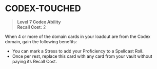 ﻿---
tags:
  - Ability
  - CharacterOption
name: 'CODEX-TOUCHED'
level: 7
domain: 'Codex'
type: 'Ability'
recall: '2'
description: 'When 4 or more of the domain cards in your loadout are from the Codex domain, gain the following benefits:

- You can mark a Stress to add your Proficiency to a Spellcast Roll.
- Once per rest, replace this card with any card from your vault without paying its Recall Cost.'
---
# CODEX-TOUCHED

> **Level 7 Codex Ability**  
> **Recall Cost:** 2

When 4 or more of the domain cards in your loadout are from the Codex domain, gain the following benefits:

- You can mark a Stress to add your Proficiency to a Spellcast Roll.
- Once per rest, replace this card with any card from your vault without paying its Recall Cost.
